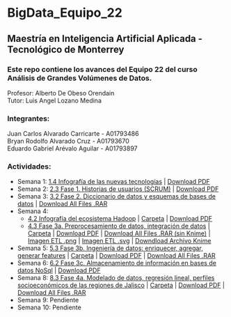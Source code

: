# BigData_Equipo_22

## Maestría en Inteligencia Artificial Aplicada - Tecnológico de Monterrey

### Este repo contiene los avances del Equipo 22 del curso Análisis de Grandes Volúmenes de Datos.

Profesor: Alberto De Obeso Orendain </br>
Tutor: Luis Angel Lozano Medina

### Integrantes:

Juan Carlos Alvarado Carricarte - A01793486 </br>
Bryan Rodolfo Alvarado Cruz - A01793670 </br>
Eduardo Gabriel Arévalo Aguilar - A01793897 </br>

### Actividades:

- Semana 1: [1.4 Infografía de las nuevas tecnologías](/Semana_1/Infografia_nuevas_tecnologías_Equipo22.pdf) | [Download PDF](https://github.com/PosgradoMNA/BigData_Equipo_22-Trim_ene_2023/raw/main/Semana_1/Infografia_nuevas_tecnolog%C3%ADas_Equipo22.pdf)
- Semana 2: [2.3 Fase 1. Historias de usuarios (SCRUM)](/Semana_2/Historias_de_usuario_Equipo_22.pdf) | [Download PDF](https://github.com/PosgradoMNA/BigData_Equipo_22-Trim_ene_2023/raw/main/Semana_2/Historias_de_usuario_Equipo_22.pdf)
- Semana 3: [3.2 Fase 2. Diccionario de datos y esquemas de bases de datos](/Semana_3) | [Download All Files .RAR](https://github.com/PosgradoMNA/BigData_Equipo_22-Trim_ene_2023/raw/main/Semana_3/Semana_3_Descarga-rapida-todos-adjuntos.rar)
- Semana 4:
    - [4.2 Infografía del ecosistema Hadoop](/Semana_4/Infografia_ecosistema_hadoop_Equipo_22.pdf) | [Carpeta](/Semana_4) | [Download PDF](https://github.com/PosgradoMNA/BigData_Equipo_22-Trim_ene_2023/raw/main/Semana_4/Infografia_ecosistema_hadoop_Equipo_22.pdf)
    - [4.3 Fase 3a. Preprocesamiento de datos, integración de datos](/Semana_4/4.3_preprocesamiento_e_integracion_de_datos/ETLs_preprocesamiento_Equipo_22.pdf) | [Carpeta](/Semana_4) | [Download PDF](https://github.com/PosgradoMNA/BigData_Equipo_22-Trim_ene_2023/raw/main/Semana_4/4.3_preprocesamiento_e_integracion_de_datos/ETLs_preprocesamiento_Equipo_22.pdf) | [Download All Files .RAR (sin Knime)](https://github.com/PosgradoMNA/BigData_Equipo_22-Trim_ene_2023/raw/main/Semana_4/4.3_preprocesamiento_e_integracion_de_datos/4.3_preprocesamiento_e_integracion_de_datos.rar) | [Imagen ETL .png](/Semana_4/4.3_preprocesamiento_e_integracion_de_datos/ETL_global.png) | [Imagen ETL .svg](/Semana_4/4.3_preprocesamiento_e_integracion_de_datos/ETL_global.svg) | [Downdload Archivo Knime](https://drive.google.com/file/d/1yVhONflPjx-eL20v3rMbtVN6Yae0k0ch/view?usp=share_link)
- Semana 5: [5.3 Fase 3b. Ingeniería de datos: enriquecer, agregar, generar features](/Semana_5/Ingenieria_de_Features_equipo_22.pdf) | [Carpeta](/Semana_5) | [Download PDF](https://github.com/PosgradoMNA/BigData_Equipo_22-Trim_ene_2023/raw/main/Semana_5/Ingenieria_de_Features_equipo_22.pdf) | [Download All Files .RAR](https://github.com/PosgradoMNA/BigData_Equipo_22-Trim_ene_2023/raw/main/Semana_5/nuevas_caracter%C3%ADsticas.rar)
- Semana 6: [6.2 Fase 3c. Almacenamiento de información en bases de datos NoSql](/Semana_6/Migracion_mongodb_Equipo_22.pdf) | [Download PDF](https://github.com/PosgradoMNA/BigData_Equipo_22-Trim_ene_2023/raw/main/Semana_6/Migracion_mongodb_Equipo_22.pdf)
- Semana 8: [8.3 Fase 4a. Modelado de datos, regresión lineal, perfiles socioeconómicos de las regiones de Jalisco](/Semana_8/Regresion_Equipo_22.pdf) | [Carpeta](/Semana_8) | [Download PDF]() | [Download All Files .RAR]()
- Semana 9: Pendiente
- Semana 10: Pendiente